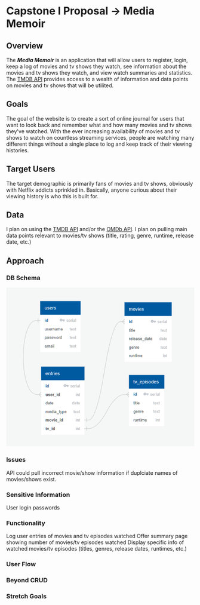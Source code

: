 # Capstone I Proposal &rarr; Media Memoir

## Overview

The **_Media Memoir_** is an application that will allow users to register, login, keep a log of movies and tv shows they watch, see information about the movies and tv shows they watch, and view watch summaries and statistics. The [TMDB API](https://www.themoviedb.org/documentation/api) provides access to a wealth of information and data points on movies and tv shows that will be utilited.

## Goals

The goal of the website is to create a sort of online journal for users that want to look back and remember what and how many movies and tv shows they've watched. With the ever increasing availability of movies and tv shows to watch on countless streaming services, people are watching many different things without a single place to log and keep track of their viewing histories.

## Target Users

The target demographic is primarily fans of movies and tv shows, obviously with Netflix addicts sprinkled in. Basically, anyone curious about their viewing history is who this is built for.

## Data

I plan on using the [TMDB API](https://www.themoviedb.org/documentation/api) and/or the [OMDb API](http://www.omdbapi.com/). I plan on pulling main data points relevant to movies/tv shows (title, rating, genre, runtime, release date, etc.)

## Approach

### DB Schema

![DB Schema](db-schema.png "DB Schema")

### Issues

API could pull incorrect movie/show information if duplciate names of movies/shows exist.

### Sensitive Information

User login passwords

### Functionality

Log user entries of movies and tv episodes watched
Offer summary page showing number of movies/tv episodes watched
Display specific info of watched movies/tv episodes (titles, genres, release dates, runtimes, etc.)

### User Flow

### Beyond CRUD

### Stretch Goals